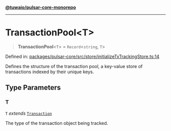 [**@tuwaio/pulsar-core-monorepo**](../../../README.md)

***

# TransactionPool\<T\>

> **TransactionPool**\<`T`\> = `Record`\<`string`, `T`\>

Defined in: [packages/pulsar-core/src/store/initializeTxTrackingStore.ts:14](https://github.com/TuwaIO/pulsar-core/blob/2c6f93125183d258e3ab6bfaceb7a8c25afd5e6b/packages/pulsar-core/src/store/initializeTxTrackingStore.ts#L14)

Defines the structure of the transaction pool, a key-value store of transactions indexed by their unique keys.

## Type Parameters

### T

`T` *extends* [`Transaction`](Transaction.md)

The type of the transaction object being tracked.
